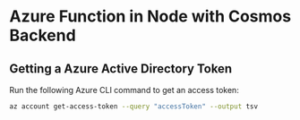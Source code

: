 # Azure Function in Node with Cosmos Backend

## Getting a Azure Active Directory Token

Run the following Azure CLI command to get an access token:

```bash
az account get-access-token --query "accessToken" --output tsv
```
